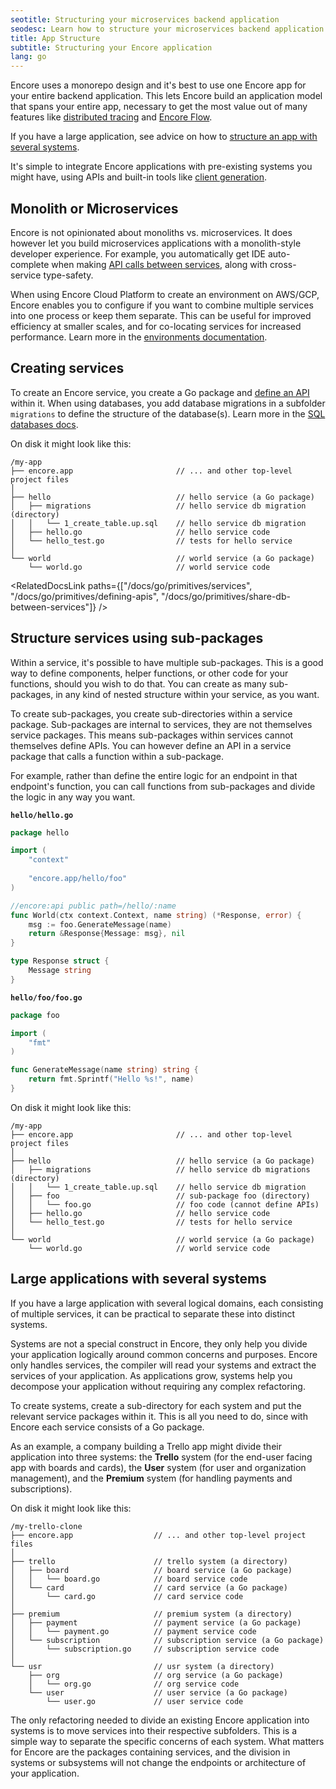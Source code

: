 ```yaml
---
seotitle: Structuring your microservices backend application
seodesc: Learn how to structure your microservices backend application. See recommended app structures for monoliths, small microservices backends, and large scale microservices applications.
title: App Structure
subtitle: Structuring your Encore application
lang: go
---
```


Encore uses a monorepo design and it's best to use one Encore app for your entire backend application. This lets Encore build an application model that spans your entire app, necessary to get the most value out of many
features like [distributed tracing](/docs/go/observability/tracing) and [Encore Flow](/docs/go/observability/encore-flow).

If you have a large application, see advice on how to [structure an app with several systems](/docs/go/primitives/app-structure#large-applications-with-several-systems). 

It's simple to integrate Encore applications with pre-existing systems you might have, using APIs and built-in tools like [client generation](/docs/go/cli/client-generation).

## Monolith or Microservices

Encore is not opinionated about monoliths vs. microservices. It does however let you build microservices applications with a monolith-style developer experience. For example, you automatically get IDE auto-complete when making [API calls between services](/docs/go/primitives/api-calls), along with cross-service type-safety.

When using Encore Cloud Platform to create an environment on AWS/GCP, Encore enables you to configure if you want to combine multiple services into one process or keep them separate. This can be useful for improved efficiency at smaller scales, and for co-locating services for increased performance. Learn more in the [environments documentation](/docs/platform/deploy/environments#process-allocation).

## Creating services

To create an Encore service, you create a Go package and
[define an API](/docs/go/primitives/defining-apis) within it. When using databases, you add database migrations in a subfolder `migrations` to define the structure of the database(s). Learn more in the [SQL databases docs](/docs/go/primitives/databases).

On disk it might look like this:

```
/my-app
├── encore.app                       // ... and other top-level project files
│
├── hello                            // hello service (a Go package)
│   ├── migrations                   // hello service db migration (directory)
│   │   └── 1_create_table.up.sql    // hello service db migration
│   ├── hello.go                     // hello service code
│   └── hello_test.go                // tests for hello service
│
└── world                            // world service (a Go package)
    └── world.go                     // world service code
```

<RelatedDocsLink paths={["/docs/go/primitives/services", "/docs/go/primitives/defining-apis", "/docs/go/primitives/share-db-between-services"]} />

## Structure services using sub-packages

Within a service, it's possible to have multiple sub-packages. This is a good way to define components, helper
functions, or other code for your functions, should you wish to do that. You can create as many sub-packages, in any kind of nested structure within your service, as you want.

To create sub-packages, you create sub-directories within a service package. Sub-packages are internal to services,
they are not themselves service packages. This means sub-packages within services cannot
themselves define APIs.
You can however define an API in a service package that calls a function within a sub-package.

For example, rather than define the entire logic for an endpoint in that endpoint's function, you can call functions
from sub-packages and divide the logic in any way you want.

**`hello/hello.go`**

```go
package hello

import (
	"context"
	
	"encore.app/hello/foo"
)

//encore:api public path=/hello/:name
func World(ctx context.Context, name string) (*Response, error) {
	msg := foo.GenerateMessage(name)
	return &Response{Message: msg}, nil
}

type Response struct {
    Message string
}
```

**`hello/foo/foo.go`**

```go
package foo

import (
	"fmt"
)

func GenerateMessage(name string) string {
	return fmt.Sprintf("Hello %s!", name)
}

```

On disk it might look like this:

```
/my-app
├── encore.app                       // ... and other top-level project files
│
├── hello                            // hello service (a Go package)
│   ├── migrations                   // hello service db migrations (directory)
│   │   └── 1_create_table.up.sql    // hello service db migration
│   ├── foo                          // sub-package foo (directory)
│   │   └── foo.go                   // foo code (cannot define APIs)
│   ├── hello.go                     // hello service code
│   └── hello_test.go                // tests for hello service
│
└── world                            // world service (a Go package)
    └── world.go                     // world service code
```

## Large applications with several systems

If you have a large application with several logical domains, each consisting of multiple services, it can be practical
to separate these into distinct systems.

Systems are not a special construct in Encore, they only help you divide your application logically around common concerns and purposes. Encore only handles services, the compiler will read your
systems and extract the services of your application. As applications grow, systems help you decompose your application
without requiring any complex refactoring.

To create systems, create a sub-directory for each system and put the relevant service packages within it.
This is all you need to do, since with Encore each service consists of a Go package.

As an example, a company building a Trello app might divide their application into three systems: the **Trello** system
(for the end-user facing app with boards and cards), the **User** system (for user and organization management), and
the **Premium** system (for handling payments and subscriptions).

On disk it might look like this:

```
/my-trello-clone
├── encore.app                  // ... and other top-level project files
│
├── trello                      // trello system (a directory)
│   ├── board                   // board service (a Go package)
│   │   └── board.go            // board service code
│   └── card                    // card service (a Go package)
│       └── card.go             // card service code
│
├── premium                     // premium system (a directory)
│   ├── payment                 // payment service (a Go package)
│   │   └── payment.go          // payment service code
│   └── subscription            // subscription service (a Go package)
│       └── subscription.go     // subscription service code
│
└── usr                         // usr system (a directory)
    ├── org                     // org service (a Go package)
    │   └── org.go              // org service code
    └── user                    // user service (a Go package)
        └── user.go             // user service code
```

The only refactoring needed to divide an existing Encore application into systems is to move services into their respective
subfolders. This is a simple way to separate the specific concerns of each system. What matters for Encore are the packages containing services, and the division in systems or subsystems will not change the endpoints or
architecture of your application.
